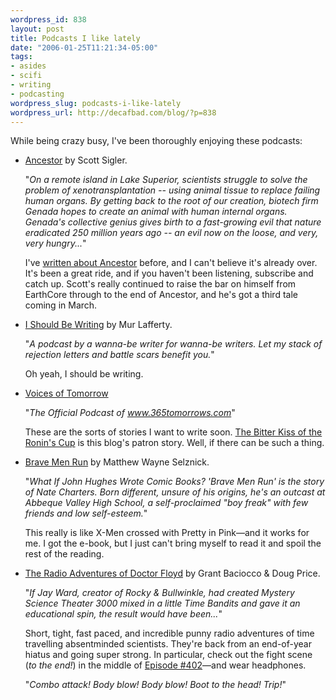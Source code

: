 ```yaml
--- 
wordpress_id: 838
layout: post
title: Podcasts I like lately
date: "2006-01-25T11:21:34-05:00"
tags: 
- asides
- scifi
- writing
- podcasting
wordpress_slug: podcasts-i-like-lately
wordpress_url: http://decafbad.com/blog/?p=838
---
```

While being crazy busy, I've been thoroughly enjoying these podcasts:

* [Ancestor][anc] by Scott Sigler.

  "*On a remote island in Lake Superior, scientists struggle to solve the problem of xenotransplantation -- using animal tissue to replace failing human organs. By getting back to the root of our creation, biotech firm Genada hopes to create an animal with human internal organs. Genada's collective genius gives birth to a fast-growing evil that nature eradicated 250 million years ago -- an evil now on the loose, and very, very hungry...*"

  I've [written about Ancestor][wa] before, and I can't believe it's already over.  It's been a great ride, and if you haven't been listening, subscribe and catch up.  Scott's really continued to raise the bar on himself from EarthCore through to the end of Ancestor, and he's got a third tale coming in March.

* [I Should Be Writing][isbw] by Mur Lafferty.

  "*A podcast by a wanna-be writer for wanna-be writers. Let my stack of rejection letters and battle scars benefit you.*"
  
  Oh yeah, I should be writing.
  
* [Voices of Tomorrow][vot]

  "*The Official Podcast of www.365tomorrows.com*"
  
  These are the sorts of stories I want to write soon.  [The Bitter Kiss of the Ronin's Cup][tb] is this blog's patron story.  Well, if there can be such a thing.

[tb]: http://voicesoftomorrow.libsyn.com/index.php?post_id=46567&comments=on
[vot]: http://voicesoftomorrow.libsyn.com/

* [Brave Men Run][bmr] by Matthew Wayne Selznick.

  "*What If John Hughes Wrote Comic Books? 'Brave Men Run' is the story of Nate Charters. Born different, unsure of his origins, he's an outcast at Abbeque Valley High School, a self-proclaimed "boy freak" with few friends and low self-esteem.*"

  This really is like X-Men crossed with Pretty in Pink—and it works for me.  I got the e-book, but I just can't bring myself to read it and spoil the rest of the reading.

* [The Radio Adventures of Doctor Floyd][drf] by Grant Baciocco & Doug Price.  

  "*If Jay Ward, creator of Rocky & Bullwinkle, had created Mystery Science Theater 3000 mixed in a little Time Bandits and gave it an educational spin, the result would have been...*"
  
  Short, tight, fast paced, and incredible punny radio adventures of time travelling absentminded scientists.  They're back from an end-of-year hiatus and going super strong.  In particular, check out the fight scene (*to the end!*) in the middle of [Episode #402][e402]—and wear headphones.
  
  "*Combo attack! Body blow! Body blow! Boot to the head! Trip!*"

[wa]: http://decafbad.com/blog/2005/10/05/ancestor-rocks-like-a-creepy-rocking-thing
[bmr]: http://www.bravemenrun.com/
[anc]: http://scottsigler.net/ancestor
[drf]: http://doctorfloyd.com/
[e402]: http://www.doctorfloyd.com/eps/
[isbw]: http://www.ishouldbewriting.com
